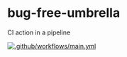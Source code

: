 # bug-free-umbrella
CI action in a pipeline

[![.github/workflows/main.yml](https://github.com/visibilityspots/bug-free-umbrella/actions/workflows/main.yml/badge.svg)](https://github.com/visibilityspots/bug-free-umbrella/actions/workflows/main.yml)

